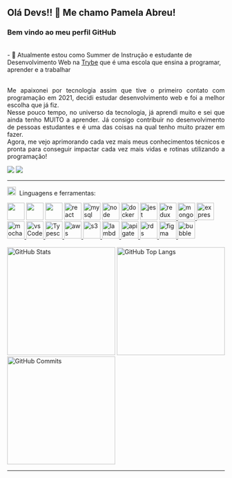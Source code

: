 ## Olá Devs!! 👋 Me chamo Pamela Abreu!

 ### Bem vindo ao meu perfil GitHub 
 <br/>
  - 🌱 Atualmente estou como Summer de Instrução e estudante de Desenvolvimento Web na <a href="https://www.betrybe.com/">Trybe</a> que é uma escola que ensina a programar, aprender e a trabalhar 
 <br/>
<div>
 <!--
  <div>
<img margin="20px"  align="right" alt="GIF" src="https://cdn-media-1.freecodecamp.org/code-radio/Saron3.gif" width="250px" height="250px" /> 
 </div>
 --!>
 
 <br/>
 
 <div align="justify">
  
 <p> 
  
Me apaixonei por tecnologia assim que tive o primeiro contato com programação em 2021, decidi estudar desenvolvimento web e foi a melhor escolha que já fiz. <br/>
Nesse pouco tempo, no universo da tecnologia, já aprendi muito e sei que ainda tenho MUITO a aprender. Já consigo contribuir no desenvolvimento de pessoas estudantes e é uma das coisas na qual tenho muito prazer em fazer. <br/>
Agora, me vejo aprimorando cada vez mais meus conhecimentos técnicos e pronta para conseguir impactar cada vez mais vidas e rotinas utilizando a programação!
  
 </p>
  
 </div>
 
 </div>
 
 <div>
<a href="https://www.linkedin.com/in/pamela-silva-de-abreu" target="_blank"><img src="https://img.shields.io/badge/-LinkedIn-%230077B5?style=for-the-badge&logo=linkedin&logoColor=white" target="_blank"></a>
<a href="mailto:abreupamm@gmail.com" target="_blank"><img alt"Gmail" src="https://img.shields.io/badge/Gmail-D14836?style=for-the-badge&logo=gmail&logoColor=white"/></a>
</div>
 
 <hr></hr> 
 
 
 <img height="20" alt="GIF" src="https://github.com/joaopauloaramuni/joaopauloaramuni/blob/main/img/skills.gif?raw=true"/>&nbsp; Linguagens e ferramentas:
  
 <div>
  <a href="https://aws.amazon.com/pt/s3/" ><img src="https://cdn.jsdelivr.net/gh/devicons/devicon/icons/html5/html5-original-wordmark.svg" width="40" height="40" /></a>
  <a href="https://aws.amazon.com/pt/s3/" ><img src="https://cdn.jsdelivr.net/gh/devicons/devicon/icons/css3/css3-original-wordmark.svg"  width="40" height="40"/></a>
  <a href="https://aws.amazon.com/pt/s3/" ><img src="https://cdn.jsdelivr.net/gh/devicons/devicon/icons/javascript/javascript-original.svg" width="40" height="40"/></a>
  <a href="https://aws.amazon.com/pt/s3/" ><img src="https://cdn.jsdelivr.net/gh/devicons/devicon/icons/react/react-original.svg"  alt="react" width="40" height="40" /></a>
  <a href="https://aws.amazon.com/pt/s3/" > <img src="https://cdn.jsdelivr.net/gh/devicons/devicon/icons/mysql/mysql-original.svg" alt="mysql" width="40" height="40"/></a>
  <a href="https://aws.amazon.com/pt/s3/" ><img src="https://cdn.jsdelivr.net/gh/devicons/devicon/icons/nodejs/nodejs-original.svg" alt="node" width="40" height="40" /></a>
  <a href="https://aws.amazon.com/pt/s3/" ><img src="https://cdn.jsdelivr.net/gh/devicons/devicon/icons/docker/docker-original.svg" alt="docker" width="40" height="40"/></a>
  <a href="https://aws.amazon.com/pt/s3/" > <img src="https://www.learnstorybook.com/intro-to-storybook/logo-jest.png" alt="jest" width="40" height="40" /></a>
  <a href="https://aws.amazon.com/pt/s3/" ><img src="https://raw.githubusercontent.com/devicons/devicon/master/icons/redux/redux-original.svg" alt="redux" width="40" height="40"/> </a>
  <a href="https://aws.amazon.com/pt/s3/" ><img src="https://raw.githubusercontent.com/devicons/devicon/master/icons/mongodb/mongodb-original-wordmark.svg" alt="mongodb" width="40" height="40"/> </a>
  <a href="https://aws.amazon.com/pt/s3/" ><img src="https://raw.githubusercontent.com/devicons/devicon/master/icons/express/express-original-wordmark.svg" alt="express" width="40" height="40"/> </a>
  <a href="https://aws.amazon.com/pt/s3/" ><img src="https://cdn.jsdelivr.net/gh/devicons/devicon/icons/mocha/mocha-plain.svg" alt="mocha" width="40" height="40"/> </a>
  <a href="https://aws.amazon.com/pt/s3/" > <img src="https://cdn.jsdelivr.net/gh/devicons/devicon/icons/vscode/vscode-original.svg" alt="vsCode" width="40" height="40"/> </a>
  <a href="https://aws.amazon.com/pt/s3/" > <img src="https://cdn.iconscout.com/icon/free/png-256/typescript-3629713-3030764.png" alt="Typescript" width="40" height="40"/> </a>
  <a href="https://aws.amazon.com/pt/s3/" > <img src="https://upload.wikimedia.org/wikipedia/commons/thumb/9/93/Amazon_Web_Services_Logo.svg/1024px-Amazon_Web_Services_Logo.svg.png" alt="aws" width="40" height="40"/> </a>
  <a href="https://aws.amazon.com/pt/s3/" > <img src="https://upload.wikimedia.org/wikipedia/commons/b/bc/Amazon-S3-Logo.svg" alt="s3" width="40" height="40"/> </a>
  <a href="https://aws.amazon.com/pt/s3/" > <img src="https://upload.wikimedia.org/wikipedia/commons/thumb/8/89/Half-Life_lambda_logo.svg/2048px-Half-Life_lambda_logo.svg.png" alt="lambda" width="40" height="40"/> </a>
  <a href="https://aws.amazon.com/pt/s3/" > <img src="https://cdn.worldvectorlogo.com/logos/aws-api-gateway.svg" alt="api gateway" width="40" height="40"/> </a>
  <a href="https://aws.amazon.com/pt/s3/" > <img src="https://static-00.iconduck.com/assets.00/aws-rds-icon-454x512-53t9ho5u.png" alt="rds" width="40" height="40"/> </a>
  <a href="https://aws.amazon.com/pt/s3/" > <img src="https://cdn.jsdelivr.net/gh/devicons/devicon/icons/figma/figma-original.svg" alt="figma" width="40" height="40"/> </a>
  <a href="https://aws.amazon.com/pt/s3/" > <img src="https://getlogovector.com/wp-content/uploads/2021/08/bubble-io-logo-vector.png" alt="bubble" width="40" height="40"/> </a>
<div/>
  
   <br/>


 
 <div>
<!-- - <img align="right" alt="GitHub Details" width="420px" src="http://github-profile-summary-cards.vercel.app/api/cards/profile-details?username=Abreupamm=github_dark"/> -->
<img alt="GitHub Stats" width="250px" src="http://github-profile-summary-cards.vercel.app/api/cards/stats?username=Abreupamm&theme=github_dark"/>
<img alt="GitHub Top Langs" width="250px" src="http://github-profile-summary-cards.vercel.app/api/cards/repos-per-language?username=Abreupamm&theme=github_dark"/>
<img alt="GitHub Commits" width="250px" src="http://github-profile-summary-cards.vercel.app/api/cards/productive-time?username=Abreupamm&theme=github_dark"/>
</div>
 
 <hr></hr> 

   
 
  




<!-- 

  <img src="https://user-images.githubusercontent.com/99986000/166005216-8774257f-cad0-4cda-b66e-fc42f5fb216f.png" width="300" height="300"/> 
<div>
<a href="https://github.com/Abreupamm">
<img height="160em" src="https://github-readme-stats.vercel.app/api/top-langs/?username=Abreupamm&layout=compact&langs_count=7&theme=dracula"/>
<img height="160em" src="https://github-readme-stats.vercel.app/api?username=Abreupamm&show_icons=true&theme=dracula&include_all_commits=true&count_private=true"/>
</div> -->
<!-- ![Snake animation](https://github.com/Abreupamm/Abreupamm/blob/output/github-contribution-grid-snake.svg) -->

   
  


